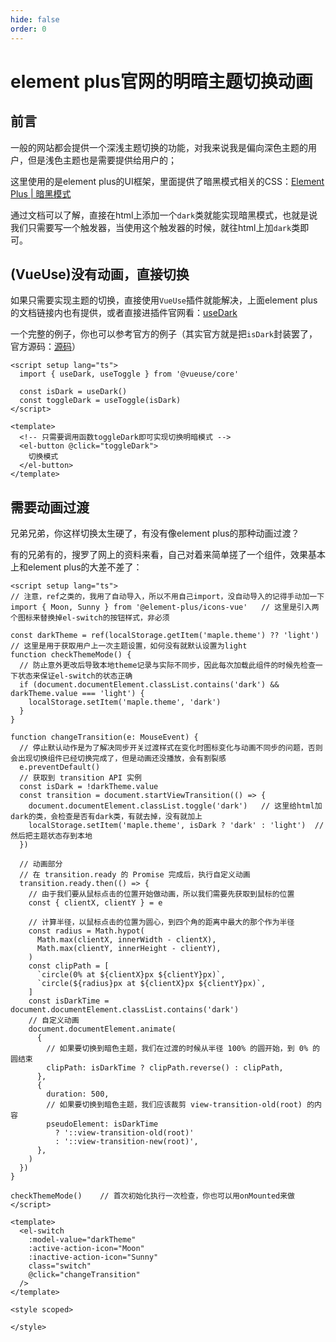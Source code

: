 ```yaml
---
hide: false
order: 0
---
```


# element plus官网的明暗主题切换动画

## 前言

一般的网站都会提供一个深浅主题切换的功能，对我来说我是偏向深色主题的用户，但是浅色主题也是需要提供给用户的；

这里使用的是element plus的UI框架，里面提供了暗黑模式相关的CSS：[Element Plus | 暗黑模式](https://element-plus.org/zh-CN/guide/dark-mode.html)

通过文档可以了解，直接在html上添加一个`dark`类就能实现暗黑模式，也就是说我们只需要写一个触发器，当使用这个触发器的时候，就往html上加`dark`类即可。

## (VueUse)没有动画，直接切换

如果只需要实现主题的切换，直接使用`VueUse`插件就能解决，上面element plus的文档链接内也有提供，或者直接进插件官网看：[useDark](https://vueuse.nodejs.cn/core/useDark/)

一个完整的例子，你也可以参考官方的例子（其实官方就是把`isDark`封装罢了，官方源码：[源码](https://github.com/vueuse/vueuse/blob/main/packages/core/useDark/demo.vue)）

```vue
<script setup lang="ts">
  import { useDark, useToggle } from '@vueuse/core'

  const isDark = useDark()
  const toggleDark = useToggle(isDark)
</script>

<template>
  <!-- 只需要调用函数toggleDark即可实现切换明暗模式 -->
  <el-button @click="toggleDark">
    切换模式
  </el-button>
</template>
```

## 需要动画过渡

兄弟兄弟，你这样切换太生硬了，有没有像element plus的那种动画过渡？

有的兄弟有的，搜罗了网上的资料来看，自己对着来简单搓了一个组件，效果基本上和element plus的大差不差了：

```vue
<script setup lang="ts">
// 注意，ref之类的，我用了自动导入，所以不用自己import，没自动导入的记得手动加一下
import { Moon, Sunny } from '@element-plus/icons-vue'   // 这里是引入两个图标来替换掉el-switch的按钮样式，非必须

const darkTheme = ref(localStorage.getItem('maple.theme') ?? 'light')   // 这里是用于获取用户上一次主题设置，如何没有就默认设置为light
function checkThemeMode() {
  // 防止意外更改后导致本地theme记录与实际不同步，因此每次加载此组件的时候先检查一下状态来保证el-switch的状态正确
  if (document.documentElement.classList.contains('dark') && darkTheme.value === 'light') {
    localStorage.setItem('maple.theme', 'dark')
  }
}

function changeTransition(e: MouseEvent) {
  // 停止默认动作是为了解决同步开关过渡样式在变化时图标变化与动画不同步的问题，否则会出现切换组件已经切换完成了，但是动画还没播放，会有割裂感
  e.preventDefault()
  // 获取到 transition API 实例
  const isDark = !darkTheme.value
  const transition = document.startViewTransition(() => {
    document.documentElement.classList.toggle('dark')   // 这里给html加dark的类，会检查是否有dark类，有就去掉，没有就加上
    localStorage.setItem('maple.theme', isDark ? 'dark' : 'light')  // 然后把主题状态存到本地
  })

  // 动画部分
  // 在 transition.ready 的 Promise 完成后，执行自定义动画
  transition.ready.then(() => {
    // 由于我们要从鼠标点击的位置开始做动画，所以我们需要先获取到鼠标的位置
    const { clientX, clientY } = e

    // 计算半径，以鼠标点击的位置为圆心，到四个角的距离中最大的那个作为半径
    const radius = Math.hypot(
      Math.max(clientX, innerWidth - clientX),
      Math.max(clientY, innerHeight - clientY),
    )
    const clipPath = [
      `circle(0% at ${clientX}px ${clientY}px)`,
      `circle(${radius}px at ${clientX}px ${clientY}px)`,
    ]
    const isDarkTime = document.documentElement.classList.contains('dark')
    // 自定义动画
    document.documentElement.animate(
      {
        // 如果要切换到暗色主题，我们在过渡的时候从半径 100% 的圆开始，到 0% 的圆结束
        clipPath: isDarkTime ? clipPath.reverse() : clipPath,
      },
      {
        duration: 500,
        // 如果要切换到暗色主题，我们应该裁剪 view-transition-old(root) 的内容
        pseudoElement: isDarkTime
          ? '::view-transition-old(root)'
          : '::view-transition-new(root)',
      },
    )
  })
}

checkThemeMode()    // 首次初始化执行一次检查，你也可以用onMounted来做
</script>

<template>
  <el-switch
    :model-value="darkTheme"
    :active-action-icon="Moon"
    :inactive-action-icon="Sunny"
    class="switch"
    @click="changeTransition"
  />
</template>

<style scoped>

</style>
```

